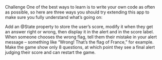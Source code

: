 Challenge
One of the best ways to learn is to write your own code as often as possible, so here are three ways you should try extending this app to make sure you fully understand what’s going on:

Add an @State property to store the user’s score, modify it when they get an answer right or wrong, then display it in the alert and in the score label.
When someone chooses the wrong flag, tell them their mistake in your alert message – something like “Wrong! That’s the flag of France,” for example.
Make the game show only 8 questions, at which point they see a final alert judging their score and can restart the game.
